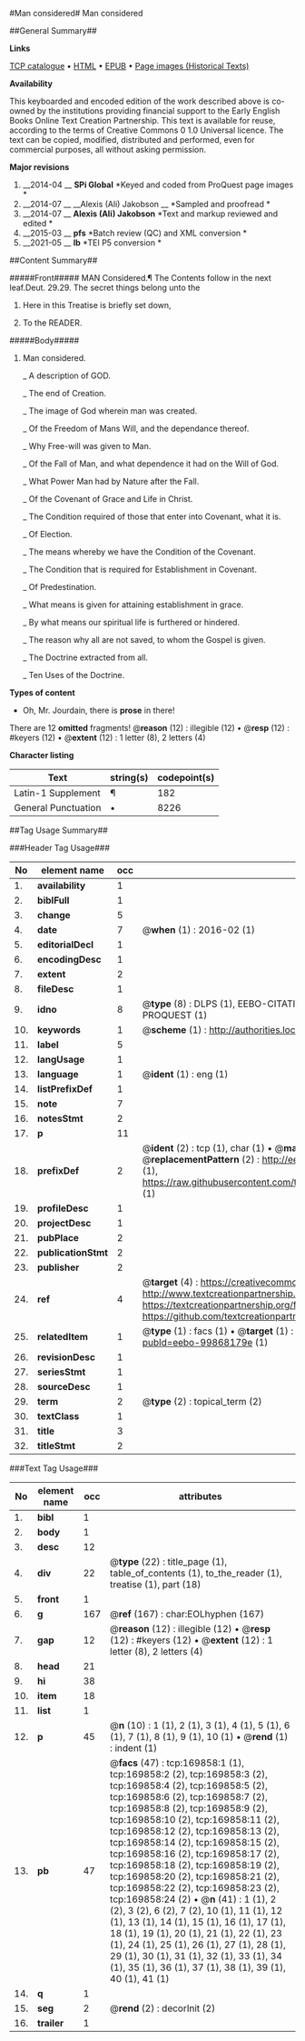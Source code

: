 #Man considered#
Man considered

##General Summary##

**Links**

[TCP catalogue](http://www.ota.ox.ac.uk/tcp/)  • 
[HTML](http://tei.it.ox.ac.uk/tcp/Texts-HTML/free/A89/A89452.html)  • 
[EPUB](http://tei.it.ox.ac.uk/tcp/Texts-EPUB/free/A89/A89452.epub) • 
[Page images (Historical Texts)](https://historicaltexts.jisc.ac.uk/eebo-99868179e)

**Availability**

This keyboarded and encoded edition of the work described above is co-owned by the
    institutions providing financial support to the Early English Books Online Text Creation
    Partnership. This text is available for reuse, according to the terms of  Creative Commons 0 1.0 Universal
    licence. The text can be copied, modified, distributed and performed, even for commercial
    purposes, all without asking permission.

**Major revisions**

1. __2014-04 __ __SPi Global__ *Keyed and coded from ProQuest page images *
1. __2014-07 __ __Alexis (Ali) Jakobson __ *Sampled and proofread *
1. __2014-07 __ __Alexis (Ali) Jakobson__ *Text and markup reviewed and edited *
1. __2015-03 __ __pfs__ *Batch review (QC) and XML conversion *
1. __2021-05 __ __lb__ *TEI P5 conversion *

##Content Summary##

#####Front#####
MAN Considered.¶ The Contents follow in the next leaf.Deut. 29.29. The secret things belong unto the
1. Here in this Treatise is briefly set down,

1. To the READER.

#####Body#####

1. Man considered.

    _ A description of GOD.

    _ The end of Creation.

    _ The image of God wherein man was created.

    _ Of the Freedom of Mans Will, and the dependance thereof.

    _ Why Free-will was given to Man.

    _ Of the Fall of Man, and what dependence it had on the Will of God.

    _ What Power Man had by Nature after the Fall.

    _ Of the Covenant of Grace and Life in Christ.

    _ The Condition required of those that enter into Covenant, what it is.

    _ Of Election.

    _ The means whereby we have the Condition of the Covenant.

    _ The Condition that is required for Establishment in Covenant.

    _ Of Predestination.

    _ What means is given for attaining establishment in grace.

    _ By what means our spiritual life is furthered or hindered.

    _ The reason why all are not saved, to whom the Gospel is given.

    _ The Doctrine extracted from all.

    _ Ten Uses of the Doctrine.

**Types of content**

  * Oh, Mr. Jourdain, there is **prose** in there!

There are 12 **omitted** fragments! 
 @__reason__ (12) : illegible (12)  •  @__resp__ (12) : #keyers (12)  •  @__extent__ (12) : 1 letter (8), 2 letters (4)

**Character listing**


|Text|string(s)|codepoint(s)|
|---|---|---|
|Latin-1 Supplement|¶|182|
|General Punctuation|•|8226|

##Tag Usage Summary##

###Header Tag Usage###

|No|element name|occ|attributes|
|---|---|---|---|
|1.|__availability__|1||
|2.|__biblFull__|1||
|3.|__change__|5||
|4.|__date__|7| @__when__ (1) : 2016-02 (1)|
|5.|__editorialDecl__|1||
|6.|__encodingDesc__|1||
|7.|__extent__|2||
|8.|__fileDesc__|1||
|9.|__idno__|8| @__type__ (8) : DLPS (1), EEBO-CITATION (1), VID (1), EEBO-PROQUEST (1), STC (3), PROQUEST (1)|
|10.|__keywords__|1| @__scheme__ (1) : http://authorities.loc.gov/ (1)|
|11.|__label__|5||
|12.|__langUsage__|1||
|13.|__language__|1| @__ident__ (1) : eng (1)|
|14.|__listPrefixDef__|1||
|15.|__note__|7||
|16.|__notesStmt__|2||
|17.|__p__|11||
|18.|__prefixDef__|2| @__ident__ (2) : tcp (1), char (1)  •  @__matchPattern__ (2) : ([0-9\-]+):([0-9IVX]+) (1), (.+) (1)  •  @__replacementPattern__ (2) : http://eebo.chadwyck.com/downloadtiff?vid=$1&page=$2 (1), https://raw.githubusercontent.com/textcreationpartnership/Texts/master/tcpchars.xml#$1 (1)|
|19.|__profileDesc__|1||
|20.|__projectDesc__|1||
|21.|__pubPlace__|2||
|22.|__publicationStmt__|2||
|23.|__publisher__|2||
|24.|__ref__|4| @__target__ (4) : https://creativecommons.org/publicdomain/zero/1.0/ (1), http://www.textcreationpartnership.org/docs/. (1), https://textcreationpartnership.org/faq/#faq05 (1), https://github.com/textcreationpartnership (1)|
|25.|__relatedItem__|1| @__type__ (1) : facs (1)  •  @__target__ (1) : https://data.historicaltexts.jisc.ac.uk/view?pubId=eebo-99868179e (1)|
|26.|__revisionDesc__|1||
|27.|__seriesStmt__|1||
|28.|__sourceDesc__|1||
|29.|__term__|2| @__type__ (2) : topical_term (2)|
|30.|__textClass__|1||
|31.|__title__|3||
|32.|__titleStmt__|2||


###Text Tag Usage###

|No|element name|occ|attributes|
|---|---|---|---|
|1.|__bibl__|1||
|2.|__body__|1||
|3.|__desc__|12||
|4.|__div__|22| @__type__ (22) : title_page (1), table_of_contents (1), to_the_reader (1), treatise (1), part (18)|
|5.|__front__|1||
|6.|__g__|167| @__ref__ (167) : char:EOLhyphen (167)|
|7.|__gap__|12| @__reason__ (12) : illegible (12)  •  @__resp__ (12) : #keyers (12)  •  @__extent__ (12) : 1 letter (8), 2 letters (4)|
|8.|__head__|21||
|9.|__hi__|38||
|10.|__item__|18||
|11.|__list__|1||
|12.|__p__|45| @__n__ (10) : 1 (1), 2 (1), 3 (1), 4 (1), 5 (1), 6 (1), 7 (1), 8 (1), 9 (1), 10 (1)  •  @__rend__ (1) : indent (1)|
|13.|__pb__|47| @__facs__ (47) : tcp:169858:1 (1), tcp:169858:2 (2), tcp:169858:3 (2), tcp:169858:4 (2), tcp:169858:5 (2), tcp:169858:6 (2), tcp:169858:7 (2), tcp:169858:8 (2), tcp:169858:9 (2), tcp:169858:10 (2), tcp:169858:11 (2), tcp:169858:12 (2), tcp:169858:13 (2), tcp:169858:14 (2), tcp:169858:15 (2), tcp:169858:16 (2), tcp:169858:17 (2), tcp:169858:18 (2), tcp:169858:19 (2), tcp:169858:20 (2), tcp:169858:21 (2), tcp:169858:22 (2), tcp:169858:23 (2), tcp:169858:24 (2)  •  @__n__ (41) : 1 (1), 2 (2), 3 (2), 6 (2), 7 (2), 10 (1), 11 (1), 12 (1), 13 (1), 14 (1), 15 (1), 16 (1), 17 (1), 18 (1), 19 (1), 20 (1), 21 (1), 22 (1), 23 (1), 24 (1), 25 (1), 26 (1), 27 (1), 28 (1), 29 (1), 30 (1), 31 (1), 32 (1), 33 (1), 34 (1), 35 (1), 36 (1), 37 (1), 38 (1), 39 (1), 40 (1), 41 (1)|
|14.|__q__|1||
|15.|__seg__|2| @__rend__ (2) : decorInit (2)|
|16.|__trailer__|1||
